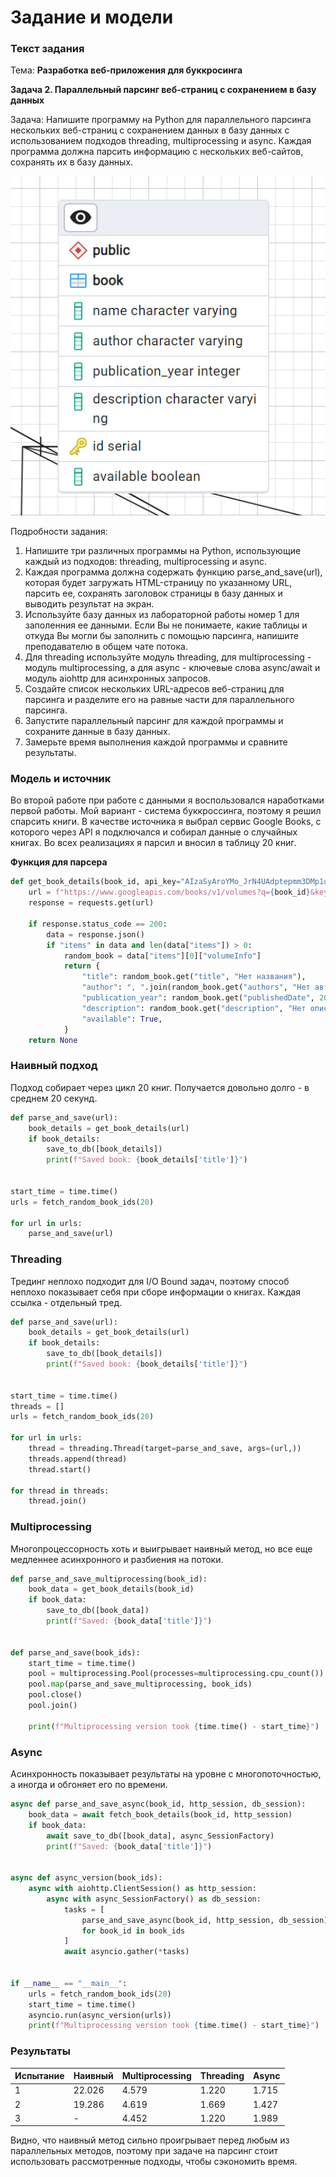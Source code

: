 # Задание и модели

### Текст задания

Тема: **Разработка веб-приложения для буккросинга**


**Задача 2. Параллельный парсинг веб-страниц с сохранением в базу данных** 

Задача: Напишите программу на Python для параллельного парсинга нескольких веб-страниц с сохранением данных в базу данных с использованием подходов threading, multiprocessing и async. Каждая программа должна парсить информацию с нескольких веб-сайтов, сохранять их в базу данных.

![Database ERD](pics/1.jpg "Database ERD")

Подробности задания:

1. Напишите три различных программы на Python, использующие каждый из подходов: threading, multiprocessing и async.
2. Каждая программа должна содержать функцию parse_and_save(url), которая будет загружать HTML-страницу по указанному URL, парсить ее, сохранять заголовок страницы в базу данных и выводить результат на экран.
3. Используйте базу данных из лабораторной работы номер 1 для заполенния ее данными. Если Вы не понимаете, какие таблицы и откуда Вы могли бы заполнить с помощью парсинга, напишите преподавателю в общем чате потока.
4. Для threading используйте модуль threading, для multiprocessing - модуль multiprocessing, а для async - ключевые слова async/await и модуль aiohttp для асинхронных запросов.
5. Создайте список нескольких URL-адресов веб-страниц для парсинга и разделите его на равные части для параллельного парсинга.
6. Запустите параллельный парсинг для каждой программы и сохраните данные в базу данных.
7. Замерьте время выполнения каждой программы и сравните результаты.

### Модель и источник

Во второй работе при работе с данными я воспользовался наработками первой работы. Мой вариант - система буккроссинга, поэтому я решил спарсить книги. В качестве источника я выбрал сервис Google Books, с которого через API я подключался и собирал данные о случайных книгах. Во всех реализациях я парсил и вносил в таблицу 20 книг.

**Функция для парсера**

``` py title="book_parser.py"
def get_book_details(book_id, api_key="AIzaSyAroYMo_JrN4UAdptepmm3DMp1ubMb0YEo"):
    url = f"https://www.googleapis.com/books/v1/volumes?q={book_id}&key={api_key}"
    response = requests.get(url)

    if response.status_code == 200:
        data = response.json()
        if "items" in data and len(data["items"]) > 0:
            random_book = data["items"][0]["volumeInfo"]
            return {
                "title": random_book.get("title", "Нет названия"),
                "author": ", ".join(random_book.get("authors", "Нет автора")),
                "publication_year": random_book.get("publishedDate", 2000)[:4],
                "description": random_book.get("description", "Нет описания"),
                "available": True,
            }
    return None
``` 

### Наивный подход

Подход собирает через цикл 20 книг. Получается довольно долго - в среднем 20 секунд.

``` py title="book_naive.py"
def parse_and_save(url):
    book_details = get_book_details(url)
    if book_details:
        save_to_db([book_details])
        print(f"Saved book: {book_details['title']}")


start_time = time.time()
urls = fetch_random_book_ids(20)

for url in urls:
    parse_and_save(url)
```

### Threading

Трединг неплохо подходит для I/O Bound задач, поэтому способ неплохо показывает себя при сборе информации о книгах. Каждая ссылка - отдельный тред.

``` py title="book_threading.py"
def parse_and_save(url):
    book_details = get_book_details(url)
    if book_details:
        save_to_db([book_details])
        print(f"Saved book: {book_details['title']}")


start_time = time.time()
threads = []
urls = fetch_random_book_ids(20)

for url in urls:
    thread = threading.Thread(target=parse_and_save, args=(url,))
    threads.append(thread)
    thread.start()

for thread in threads:
    thread.join()
```

### Multiprocessing

Многопроцессорность хоть и выигрывает наивный метод, но все еще медленнее асинхронного и разбиения на потоки.

``` py title="book_multiprocessing.py"
def parse_and_save_multiprocessing(book_id):
    book_data = get_book_details(book_id)
    if book_data:
        save_to_db([book_data])
        print(f"Saved: {book_data['title']}")


def parse_and_save(book_ids):
    start_time = time.time()
    pool = multiprocessing.Pool(processes=multiprocessing.cpu_count())
    pool.map(parse_and_save_multiprocessing, book_ids)
    pool.close()
    pool.join()

    print(f"Multiprocessing version took {time.time() - start_time}")

```

### Async

Асинхронность показывает результаты на уровне с многопоточностью, а иногда и обгоняет его по времени.

``` py title="sum_async.py"
async def parse_and_save_async(book_id, http_session, db_session):
    book_data = await fetch_book_details(book_id, http_session)
    if book_data:
        await save_to_db([book_data], async_SessionFactory)
        print(f"Saved: {book_data['title']}")


async def async_version(book_ids):
    async with aiohttp.ClientSession() as http_session:
        async with async_SessionFactory() as db_session:
            tasks = [
                parse_and_save_async(book_id, http_session, db_session)
                for book_id in book_ids
            ]
            await asyncio.gather(*tasks)


if __name__ == "__main__":
    urls = fetch_random_book_ids(20)
    start_time = time.time()
    asyncio.run(async_version(urls))
    print(f"Multiprocessing version took {time.time() - start_time}")

```

### Результаты

| Испытание      | Наивный   | Multiprocessing | Threading | Async   |
|---------------|---------|-----------------|-----------|---------|
| 1             | 22.026       | 4.579     | 1.220   | 1.715 |
| 2             | 19.286       | 4.619         | 1.669  | 1.427 |
| 3             | -       | 4.452     | 1.220 | 1.989 |

Видно, что наивный метод сильно проигрывает перед любым из параллельных методов, поэтому при задаче на парсинг стоит использовать рассмотренные подходы, чтобы сэкономить время.